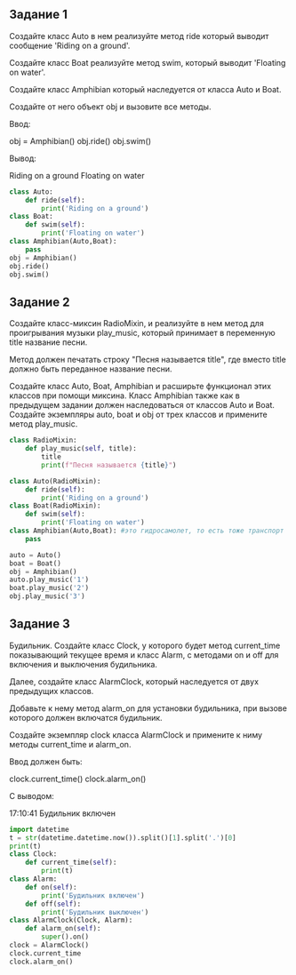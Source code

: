 ## Задание 1

Создайте класс Auto в нем реализуйте метод ride который выводит сообщение 'Riding on a ground'.

Создайте класс Boat реализуйте метод swim, который выводит 'Floating on water'.

Создайте класс Amphibian который наследуется от класса Auto и Boat.

Создайте от него объект obj и вызовите все методы.

Ввод:

obj = Amphibian() 
obj.ride() 
obj.swim() 

Вывод:

Riding on a ground 
Floating on water 

```py
class Auto:
    def ride(self):
        print('Riding on a ground')
class Boat:
    def swim(self):
        print('Floating on water')
class Amphibian(Auto,Boat):
    pass
obj = Amphibian() 
obj.ride() 
obj.swim() 
```

## Задание 2

Создайте класс-миксин RadioMixin, и реализуйте в нем метод для проигрывания музыки play_music, который принимает в переменную title название песни.

Метод должен печатать строку "Песня называется title", где вместо title должно быть переданное название песни.

Создайте класс Auto, Boat, Amphibian и расширьте функционал этих классов при помощи миксина. Класс Amphibian также как в предыдущем задании должен наследоваться от классов Auto и Boat. Создайте экземпляры auto, boat и obj от трех классов и примените метод play_music.
```py
class RadioMixin:
    def play_music(self, title):
        title
        print(f"Песня называется {title}")

class Auto(RadioMixin):
    def ride(self):
        print('Riding on a ground')
class Boat(RadioMixin):
    def swim(self):
        print('Floating on water')
class Amphibian(Auto,Boat): #это гидросамолет, то есть тоже транспорт
    pass

auto = Auto()
boat = Boat()
obj = Amphibian()
auto.play_music('1')
boat.play_music('2')
obj.play_music('3')
```

## Задание 3

Будильник. Создайте класс Clock, у которого будет метод current_time показывающий текущее время и класс Alarm, с методами on и off для включения и выключения будильника.

Далее, создайте класс AlarmClock, который наследуется от двух предыдущих классов.

Добавьте к нему метод alarm_on для установки будильника, при вызове которого должен включатся будильник.

Создайте экземпляр clock класса AlarmClock и примените к ниму методы current_time и alarm_on.

Ввод должен быть:

clock.current_time() 
clock.alarm_on() 

С выводом:

17:10:41 
Будильник включен 

```py
import datetime
t = str(datetime.datetime.now()).split()[1].split('.')[0]
print(t)
class Clock:
    def current_time(self):
        print(t)
class Alarm:
    def on(self):
        print('Будильник включен')
    def off(self):
        print('Будильник выключен')
class AlarmClock(Clock, Alarm):
    def alarm_on(self):
        super().on()
clock = AlarmClock()
clock.current_time
clock.alarm_on() 
```